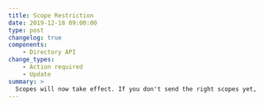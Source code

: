 ```yaml
---
title: Scope Restriction
date: 2019-12-18 09:00:00
type: post
changelog: true
components:
    - Directory API
change_types:
    - Action required
    - Update
summary: >
  Scopes will now take effect. If you don't send the right scopes yet, please check the [Directory API Reference](/api/directory/v1/). You find a list of scopes and bearers that are needed by endpoint.
---
```

